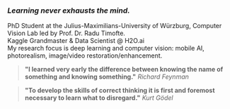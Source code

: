 
### _Learning never exhausts the mind._

<!-- <img align="right" src="https://thumbs.gfycat.com/TemptingOptimisticAlbacoretuna-size_restricted.gif" width="150" height="100"> --> 


PhD Student at the Julius-Maximilians-University of Würzburg, Computer Vision Lab led by Prof. Dr. Radu Timofte.<br>
Kaggle Grandmaster & Data Scientist @ H2O.ai <br>
My research focus is deep learning and computer vision: mobile AI, photorealism, image/video restoration/enhancement.

> **"I learned very early the difference between knowing the name of something and knowing something."** *Richard Feynman*<br> 

> **"To develop the skills of correct thinking it is first and foremost necessary to learn what to disregard."** *Kurt Gödel*


